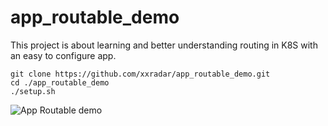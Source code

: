 # app_routable_demo

This project is about learning and better understanding routing in K8S with an easy to configure app.

```
git clone https://github.com/xxradar/app_routable_demo.git
cd ./app_routable_demo
./setup.sh
```


![App Routable demo](img.jpg?raw=true "App Routable demo")

